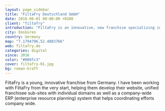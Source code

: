 ```yaml
---
layout: page_sidebar
title: "FiltaFry Deutschland GmbH"
date: 2016-06-01 00:00:00 +0200
client: "filtafry"
introduction: "FiltaFry is an innovative, new franchise specializing in cooking oil and micro-filtration service for restaurants and other food establishments in Germany."
city: Emsbüren
country: Germany
map: "7.1794796,52.4083766"
web: filtafry.de
categories: digital
since: 2016
color: "#009fc3"
cover: filtafry-01.jpg
bg: roman-kraft
---
```


FiltaFry is a young, innovative franchise from Germany. I have been working with FiltaFry from the very start, helping them develop their website, unified franchisee sub-sites with individual domains as well as a company-wide ERP (enterprise resource planning) system that helps coordinating efforts company wide.
